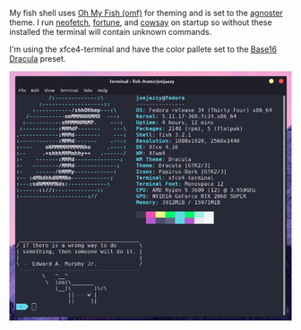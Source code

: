My fish shell uses [Oh My Fish (omf)](https://github.com/oh-my-fish/oh-my-fish) for theming and is set to the [agnoster](https://github.com/oh-my-fish/theme-agnoster) theme.
I run [neofetch](https://fedora.pkgs.org/34/fedora-x86_64/neofetch-7.1.0-4.fc34.noarch.rpm.html), [fortune](https://fedora.pkgs.org/34/fedora-x86_64/fortune-mod-3.4.1-2.fc34.x86_64.rpm.html), and [cowsay](https://fedora.pkgs.org/34/fedora-x86_64/cowsay-3.04-17.fc34.noarch.rpm.html) on startup so without these installed the terminal will contain unknown commands.

I'm using the xfce4-terminal and have the color pallete set to the [Base16 Dracula](https://github.com/afq984/base16-xfce4-terminal) preset.

![terminal preview](fedoraxfceterminal.png)